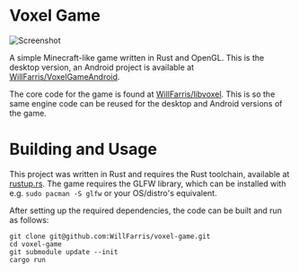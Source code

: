 # Voxel Game
![Screenshot](https://user-images.githubusercontent.com/9190155/187536563-14793048-66b4-4bc6-b040-4403f08ec179.png)

A simple Minecraft-like game written in Rust and OpenGL. This is the desktop version, an Android project is available at [WillFarris/VoxelGameAndroid](https://github.com/WillFarris/VoxelGameAndroid).

The core code for the game is found at [WillFarris/libvoxel](https://github.com/WillFarris/libvoxel). This is so the same engine code can be reused for the desktop and Android versions of the game.

# Building and Usage

This project was written in Rust and requires the Rust toolchain, available at [rustup.rs](https://rustup.rs/). The game requires the GLFW library, which can be installed with e.g. `sudo pacman -S glfw` or your OS/distro's equivalent.

After setting up the required dependencies, the code can be built and run as follows:

```
git clone git@github.com:WillFarris/voxel-game.git
cd voxel-game
git submodule update --init
cargo run
```
